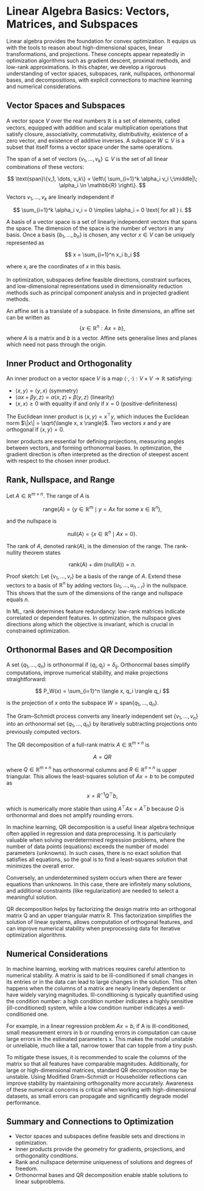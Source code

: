 # Linear Algebra Basics: Vectors, Matrices, and Subspaces

Linear algebra provides the foundation for convex optimization. It equips us with the tools to reason about high-dimensional spaces, linear transformations, and projections. These concepts appear repeatedly in optimization algorithms such as gradient descent, proximal methods, and low-rank approximations. In this chapter, we develop a rigorous understanding of vector spaces, subspaces, rank, nullspaces, orthonormal bases, and decompositions, with explicit connections to machine learning and numerical considerations.

## Vector Spaces and Subspaces

A vector space $V$ over the real numbers $\mathbb{R}$ is a set of elements, called vectors, equipped with addition and scalar multiplication operations that satisfy closure, associativity, commutativity, distributivity, existence of a zero vector, and existence of additive inverses. A subspace $W \subseteq V$ is a subset that itself forms a vector space under the same operations.

The span of a set of vectors $\{v_1, \dots, v_k\} \subseteq V$ is the set of all linear combinations of these vectors:

$$
\text{span}\{v_1, \dots, v_k\} = \left\{ \sum_{i=1}^k \alpha_i v_i \;\middle|\; \alpha_i \in \mathbb{R} \right\}.
$$

Vectors $v_1, \dots, v_k$ are linearly independent if

$$
\sum_{i=1}^k \alpha_i v_i = 0 \implies \alpha_i = 0 \text{ for all } i.
$$

A basis of a vector space is a set of linearly independent vectors that spans the space. The dimension of the space is the number of vectors in any basis. Once a basis $\{b_1, \dots, b_n\}$ is chosen, any vector $x \in V$ can be uniquely represented as

$$
x = \sum_{i=1}^n x_i b_i
$$

where $x_i$ are the coordinates of $x$ in this basis.


In optimization, subspaces define feasible directions, constraint surfaces, and low-dimensional representations used in dimensionality reduction methods such as principal component analysis and in projected gradient methods.



An affine set is a translate of a subspace. In finite dimensions, an affine set can be written as
$$
\{x \in \mathbb{R}^n : A x = b\},
$$
where $A$ is a matrix and $b$ is a vector. Affine sets generalise lines and planes which need not pass through the origin.
## Inner Product and Orthogonality

An inner product on a vector space $V$ is a map $\langle \cdot, \cdot \rangle: V \times V \to \mathbb{R}$ satisfying:

- $\langle x, y \rangle = \langle y, x \rangle$ (symmetry)
- $\langle \alpha x + \beta y, z \rangle = \alpha \langle x, z \rangle + \beta \langle y, z \rangle$ (linearity)
- $\langle x, x \rangle \ge 0$ with equality if and only if $x = 0$ (positive-definiteness)

The Euclidean inner product is $\langle x, y \rangle = x^\top y$, which induces the Euclidean norm $\|x\| = \sqrt{\langle x, x \rangle}$. Two vectors $x$ and $y$ are orthogonal if $\langle x, y \rangle = 0$.

Inner products are essential for defining projections, measuring angles between vectors, and forming orthonormal bases. In optimization, the gradient direction is often interpreted as the direction of steepest ascent with respect to the chosen inner product.

## Rank, Nullspace, and Range

Let $A \in \mathbb{R}^{m \times n}$. The range of $A$ is

$$
\text{range}(A) = \{ y \in \mathbb{R}^m \mid y = Ax \text{ for some } x \in \mathbb{R}^n \},
$$

and the nullspace is

$$
\text{null}(A) = \{ x \in \mathbb{R}^n \mid Ax = 0 \}.
$$

The rank of $A$, denoted $\text{rank}(A)$, is the dimension of the range. The rank-nullity theorem states

$$
\text{rank}(A) + \dim(\text{null}(A)) = n.
$$

Proof sketch: Let $\{v_1, \dots, v_r\}$ be a basis of the range of $A$. Extend these vectors to a basis of $\mathbb{R}^n$ by adding vectors $\{u_1, \dots, u_{n-r}\}$ in the nullspace. This shows that the sum of the dimensions of the range and nullspace equals $n$.

In ML, rank determines feature redundancy: low-rank matrices indicate correlated or dependent features. In optimization, the nullspace gives directions along which the objective is invariant, which is crucial in constrained optimization.

## Orthonormal Bases and QR Decomposition

A set $\{q_1, \dots, q_n\}$ is orthonormal if $\langle q_i, q_j \rangle = \delta_{ij}$. Orthonormal bases simplify computations, improve numerical stability, and make projections straightforward:

$$
P_W(x) = \sum_{i=1}^n \langle x, q_i \rangle q_i
$$

is the projection of $x$ onto the subspace $W = \text{span}\{q_1, \dots, q_n\}$.

The Gram–Schmidt process converts any linearly independent set $\{v_1, \dots, v_n\}$ into an orthonormal set $\{q_1, \dots, q_n\}$ by iteratively subtracting projections onto previously computed vectors.

The QR decomposition of a full-rank matrix $A \in \mathbb{R}^{m \times n}$ is

$$
A = QR
$$

where $Q \in \mathbb{R}^{m \times n}$ has orthonormal columns and $R \in \mathbb{R}^{n \times n}$ is upper triangular. This allows the least-squares solution of $Ax = b$ to be computed as

$$
x = R^{-1} Q^\top b,
$$

which is numerically more stable than using $A^\top A x = A^\top b$ because $Q$ is orthonormal and does not amplify rounding errors.

In machine learning, QR decomposition is a useful linear algebra technique often applied in regression and data preprocessing. It is particularly valuable when solving overdetermined regression problems, where the number of data points (equations) exceeds the number of model parameters (unknowns). In such cases, there is no exact solution that satisfies all equations, so the goal is to find a least-squares solution that minimizes the overall error.

Conversely, an underdetermined system occurs when there are fewer equations than unknowns. In this case, there are infinitely many solutions, and additional constraints (like regularization) are needed to select a meaningful solution.

QR decomposition helps by factorizing the design matrix into an orthogonal matrix Q and an upper triangular matrix R. This factorization simplifies the solution of linear systems, allows computation of orthogonal features, and can improve numerical stability when preprocessing data for iterative optimization algorithms.

## Numerical Considerations

In machine learning, working with matrices requires careful attention to numerical stability. A matrix is said to be ill-conditioned if small changes in its entries or in the data can lead to large changes in the solution. This often happens when the columns of a matrix are nearly linearly dependent or have widely varying magnitudes. Ill-conditioning is typically quantified using the condition number: a high condition number indicates a highly sensitive (ill-conditioned) system, while a low condition number indicates a well-conditioned one.

For example, in a linear regression problem $Ax=b$, if 
A is ill-conditioned, small measurement errors in b or rounding errors in computation can cause large errors in the estimated parameters x. This makes the model unstable or unreliable, much like a tall, narrow tower that can topple from a tiny push.

To mitigate these issues, it is recommended to scale the columns of the matrix so that all features have comparable magnitudes. Additionally, for large or high-dimensional matrices, standard QR decomposition may be unstable. Using Modified Gram–Schmidt or Householder reflections can improve stability by maintaining orthogonality more accurately. Awareness of these numerical concerns is critical when working with high-dimensional datasets, as small errors can propagate and significantly degrade model performance.

## Summary and Connections to Optimization

- Vector spaces and subspaces define feasible sets and directions in optimization.  
- Inner products provide the geometry for gradients, projections, and orthogonality conditions.  
- Rank and nullspace determine uniqueness of solutions and degrees of freedom.  
- Orthonormal bases and QR decomposition enable stable solutions to linear subproblems.  

